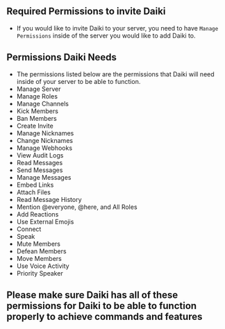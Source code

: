 ## Required Permissions to invite Daiki
* If you would like to invite Daiki to your server, you need to have `Manage Permissions` inside of the server you would like to add Daiki to.

## Permissions Daiki Needs
* The permissions listed below are the permissions that Daiki will need inside of your server to be able to function.
* Manage Server
* Manage Roles
* Manage Channels
* Kick Members
* Ban Members
* Create Invite
* Manage Nicknames
* Change Nicknames
* Manage Webhooks
* View Audit Logs
* Read Messages
* Send Messages
* Manage Messages
* Embed Links
* Attach Files
* Read Message History
* Mention @everyone, @here, and All Roles
* Add Reactions 
* Use External Emojis
* Connect
* Speak
* Mute Members
* Defean Members
* Move Members
* Use Voice Activity
* Priority Speaker

## **Please make sure Daiki has all of these permissions for Daiki to be able to function properly to achieve commands and features**

